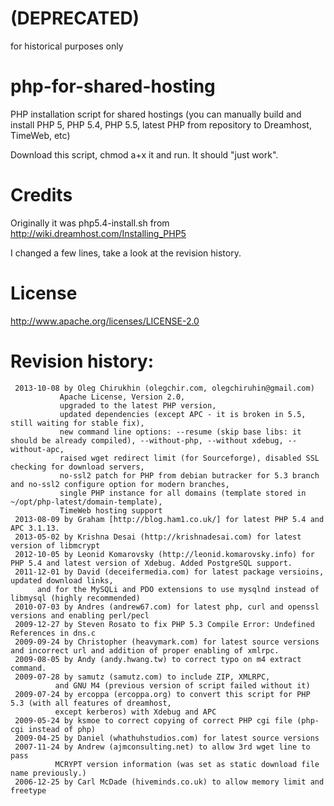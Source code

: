 (DEPRECATED)
============

for historical purposes only

php-for-shared-hosting
======================

PHP installation script for shared hostings (you can manually build and install PHP 5, PHP 5.4, PHP 5.5, latest PHP from repository to Dreamhost, TimeWeb, etc)

Download this script, chmod a+x it and run. It should "just work".

Credits
=======

Originally it was php5.4-install.sh from http://wiki.dreamhost.com/Installing_PHP5

I changed a few lines, take a look at the revision history.

License
=======

http://www.apache.org/licenses/LICENSE-2.0

Revision history:
==================
```
 2013-10-08 by Oleg Chirukhin (olegchir.com, olegchiruhin@gmail.com)
           Apache License, Version 2.0,
           upgraded to the latest PHP version, 
           updated dependencies (except APC - it is broken in 5.5, still waiting for stable fix), 
           new command line options: --resume (skip base libs: it should be already compiled), --without-php, --without xdebug, --without-apc,
           raised wget redirect limit (for Sourceforge), disabled SSL checking for download servers,
           no-ssl2 patch for PHP from debian butracker for 5.3 branch and no-ssl2 configure option for modern branches, 
           single PHP instance for all domains (template stored in ~/opt/php-latest/domain-template),
           TimeWeb hosting support
 2013-08-09 by Graham [http://blog.ham1.co.uk/] for latest PHP 5.4 and APC 3.1.13.
 2013-05-02 by Krishna Desai (http://krishnadesai.com) for latest version of libmcrypt
 2012-10-05 by Leonid Komarovsky (http://leonid.komarovsky.info) for PHP 5.4 and latest version of Xdebug. Added PostgreSQL support.
 2011-12-01 by David (deceifermedia.com) for latest package versioins, updated download links,
      and for the MySQLi and PDO extensions to use mysqlnd instead of libmysql (highly recommended)
 2010-07-03 by Andres (andrew67.com) for latest php, curl and openssl versions and enabling perl/pecl
 2009-12-27 by Steven Rosato to fix PHP 5.3 Compile Error: Undefined References in dns.c
 2009-09-24 by Christopher (heavymark.com) for latest source versions and incorrect url and addition of proper enabling of xmlrpc.
 2009-08-05 by Andy (andy.hwang.tw) to correct typo on m4 extract command.
 2009-07-28 by samutz (samutz.com) to include ZIP, XMLRPC,
          and GNU M4 (previous version of script failed without it)
 2009-07-24 by ercoppa (ercoppa.org) to convert this script for PHP 5.3 (with all features of dreamhost,
          except kerberos) with Xdebug and APC
 2009-05-24 by ksmoe to correct copying of correct PHP cgi file (php-cgi instead of php)
 2009-04-25 by Daniel (whathuhstudios.com) for latest source versions
 2007-11-24 by Andrew (ajmconsulting.net) to allow 3rd wget line to pass 
          MCRYPT version information (was set as static download file name previously.)
 2006-12-25 by Carl McDade (hiveminds.co.uk) to allow memory limit and freetype
```
